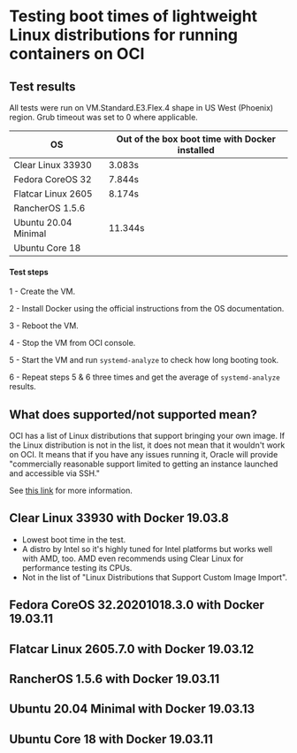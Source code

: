 # Testing boot times of lightweight Linux distributions for running containers on OCI


## Test results
All tests were run on VM.Standard.E3.Flex.4 shape in US West (Phoenix) region. Grub timeout was set to 0 where applicable.

| OS                   | Out of the box boot time with Docker   installed |
|----------------------|--------------------------------------------------|
| Clear Linux 33930    | 3.083s                                           |
| Fedora CoreOS 32     | 7.844s                                           |
| Flatcar Linux 2605   | 8.174s                                           |
| RancherOS 1.5.6      |                                                  |
| Ubuntu 20.04 Minimal | 11.344s                                          |
| Ubuntu Core 18       |                                                  |

#### Test steps

1 - Create the VM.

2 - Install Docker using the official instructions from the OS documentation.

3 - Reboot the VM.

4 - Stop the VM from OCI console.

5 - Start the VM and run `systemd-analyze` to check how long booting took.

6 - Repeat steps 5 & 6 three times and get the average of `systemd-analyze` results.


## What does supported/not supported mean?
OCI has a list of Linux distributions that support bringing your own image. If the Linux distribution is not in the list, it does not mean that it wouldn't work on OCI. It means that if you have any issues running it, Oracle will provide "commercially reasonable support limited to getting an instance launched and accessible via SSH."

See [this link](https://docs.cloud.oracle.com/en-us/iaas/Content/Compute/Tasks/importingcustomimagelinux.htm#Importing_Custom_Linux_Images) for more information.

## Clear Linux 33930 with Docker 19.03.8

- Lowest boot time in the test.
- A distro by Intel so it's highly tuned for Intel platforms but works well with AMD, too. AMD even recommends using Clear Linux for performance testing its CPUs.
- Not in the list of "Linux Distributions that Support Custom Image Import".


## Fedora CoreOS 32.20201018.3.0 with Docker 19.03.11

## Flatcar Linux 2605.7.0 with Docker 19.03.12

## RancherOS 1.5.6 with Docker 19.03.11

## Ubuntu 20.04 Minimal with Docker 19.03.13

## Ubuntu Core 18 with Docker 19.03.11


